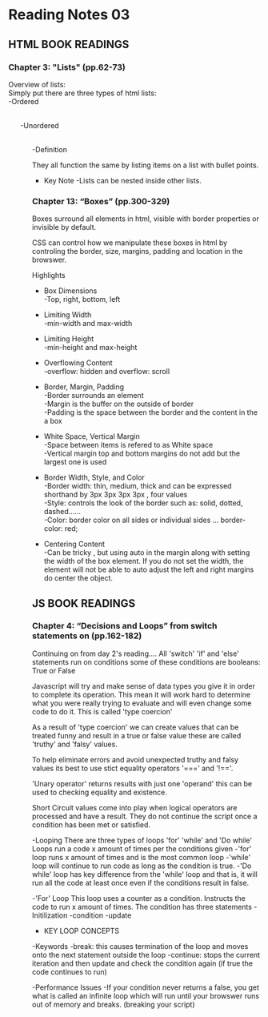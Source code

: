 # Reading Notes 03

## HTML BOOK READINGS

### Chapter 3: "Lists" (pp.62-73)
Overview of lists:  
Simply put there are three types of html lists:  
  -Ordered <ol>  
  -Unordered <ul>  
  -Definition <dl>  
  
They all function the same by listing items on a list with bullet points.  
  
* Key Note
  -Lists can be nested inside other lists.

### Chapter 13: “Boxes” (pp.300-329)

Boxes surround all elements in html, visible with border properties or invisible by default.

CSS can control how we manipulate these boxes in html by controling the border, size, margins, padding and location in the browswer.

Highlights 

* Box Dimensions  
  -Top, right, bottom, left

* Limiting Width  
  -min-width and max-width

* Limiting Height  
  -min-height and max-height

* Overflowing Content  
  -overflow: hidden and overflow: scroll

* Border, Margin, Padding  
  -Border surrounds an element  
  -Margin is the buffer on the outside of border  
  -Padding is the space between the border and the content in the a box  

* White Space, Vertical Margin  
  -Space between items is refered to as White space  
  -Vertical margin top and bottom margins do not add but the largest one is used  

* Border Width, Style, and Color  
  -Border width: thin, medium, thick and can be expressed shorthand by 3px 3px 3px 3px , four values  
  -Style: controls the look of the border such as: solid, dotted, dashed......  
  -Color: border color on all sides or individual sides ... border-color: red;  

* Centering Content  
  -Can be tricky , but using auto in the margin along with setting the width of the box element. If you do not set the width, the element will not be able to auto adjust the left and right margins do center the object.

## JS BOOK READINGS 

### Chapter 4: “Decisions and Loops” from switch statements on (pp.162-182)
Continuing on from day 2's reading.... 
All 'switch' 'if' and 'else' statements run on conditions some of these conditions are booleans: True or False

Javascript will try and make sense of data types you give it in order to complete its operation. This mean it will work hard to determine what you were really trying to evaluate and will even change some code to do it. This is called 'type coercion'

As a result of 'type coercion' we can create values that can be treated funny and result in a true or false value these are called 'truthy' and 'falsy' values. 

To help eliminate errors and avoid unexpected truthy and falsy values its best to use stict equality operators '===' and '!=='.

'Unary operator' returns results with just one 'operand' this can be used to checking equality and existence.

Short Circuit values come into play when logical operators are processed and have a result. They do not continue the script once a condition has been met or satisfied.

-Looping
There are three types of loops 'for' 'while' and 'Do while' Loops run a code x amount of times per the conditions given
  -'for' loop runs x amount of times and is the most common loop
  -'while' loop will continue to run code as long as the condition is true.
  -'Do while' loop has key difference from the 'while' loop and that is, it will run all the code at least once even if the conditions result in false.

-'For' Loop
This loop uses a counter as a condition. Instructs the code to run x amount of times. The condition has three statements
  -Initilization
  -condition
  -update

* KEY LOOP CONCEPTS

-Keywords
  -break: this causes termination of the loop and moves onto the next statement outside the loop
  -continue: stops the current iteration and then update and check the condition again (if true the code continues to run)

-Performance Issues
  -If your condition never returns a false, you get what is called an infinite loop which will run until your browswer runs out of memory and breaks. (breaking your script)